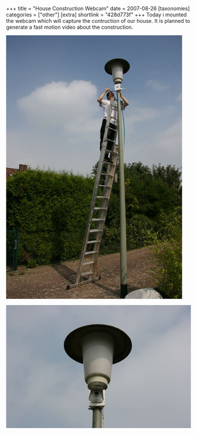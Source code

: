 +++
title = "House Construction Webcam"
date = 2007-08-26
[taxonomies]
categories = ["other"]
[extra]
shortlink = "428d773f"
+++
Today i mounted the webcam which will capture the contruction of our house. It is
planned to generate a fast motion video about the construction.

<!-- more -->

![Me on a ladder](montage1.jpg)

![Mounted Camera](montage2.jpg)
